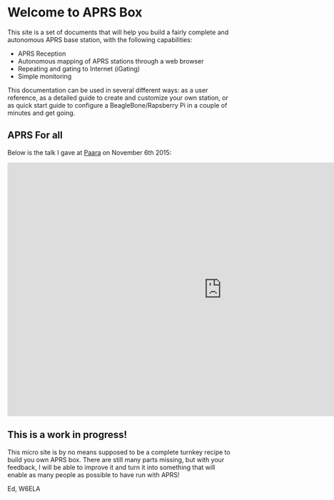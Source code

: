 # Welcome to APRS Box

This site is a set of documents that will help you build a fairly complete and autonomous APRS base station, with the following capabilities:

- APRS Reception
- Autonomous mapping of APRS stations through a web browser
- Repeating and gating to Internet (iGating)
- Simple monitoring

This documentation can be used in several different ways: as a user reference, as a detailed guide to create and customize your own station, or as quick start guide to configure a BeagleBone/Rapsberry Pi in a couple of minutes and get going.

## APRS For all

Below is the talk I gave at [Paara](http://www.paara.org/) on November 6th 2015:

<iframe src="https://docs.google.com/presentation/d/1Fw_T00OMBewuyDNFgnuPh6-JGrcbA_alTP6E7sHe3tY/embed?start=false&loop=false&delayms=3000" frameborder="0" width="960" height="569" allowfullscreen="true" mozallowfullscreen="true" webkitallowfullscreen="true"></iframe>

## This is a work in progress!

This micro site is by no means supposed to be a complete turnkey recipe to build you own APRS box. There are still many parts missing, but with your feedback, I will be able to improve it and turn it into something that will enable as many people as possible to have run with APRS!

Ed, W6ELA
